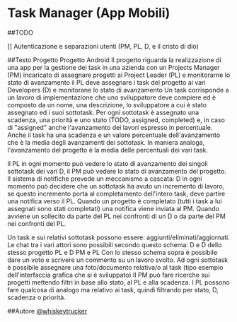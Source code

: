 # Task Manager (App Mobili)
##TODO

[] Autenticazione e separazioni utenti (PM, PL, D, e il cristo di dio)  

##Testo Progetto
Progetto Android
Il progetto riguarda la realizzazione di una app per la gestione dei task in una azienda con un
Projects Manager (PM) incaricato di assegnare progetti ai Project Leader (PL) e monitorarne lo stato di avanzamento
il PL deve assegnare i task del progetto ai vari Developers (D) e monitorane lo stato di avanzamento
Un task corrisponde a un lavoro di implementazione che uno sviluppatore deve compiere ed è composto da un nome, una descrizione, lo sviluppatore a cui è stato assegnato ed i suoi sottotask. 
Per ogni sottotask è assegnato una scadenza, una priorità e uno stato (TODO, assigned, completed) e, in caso di "assigned" anche l'avanzamento dei lavori espresso in percentuale.
Anche il task ha una scadenza e un valore percentuale dell'avanzamento che è la media degli avanzamenti dei sottotask. In maniera analoga, l'avanzamento del progetto è la media delle percentuali dei vari task.

Il PL in ogni momento può vedere lo stato di avanzamento dei singoli sottotask dei vari D, il PM può vedere lo stato di avanzamento del progetto.
Il sistema di notifiche prevede un meccanismo a cascata:
D in ogni momento può decidere che un sottotask ha avuto un incremento di lavoro, se questo incremento porta al completamento dell'intero task, deve partire una notifica verso il PL.
Quando un progetto è completato (tutti i task a lui assegnati sono stati completati) una notifica viene inviata al PM.
Quando avviene un sollecito da parte del PL nei confronti di un D o da parte del PM nei confronti del PL.

Un task e sui relativi sottotask possono essere: aggiunti/eliminati/aggiornati.
Le chat tra i vari attori sono possibili secondo questo schema:
D e D dello stesso progetto
PL e D
PM e PL
Con lo stesso schema sopra è possibile dare un voto e scrivere un commento su un lavoro svolto.
Ad ogni sottotask è possibile assegnare una foto/documento relativa/o al task (tipo esempio dell'interfaccia grafica che si è sviluppato)
Il PM può fare ricerche sui progetti mettendo filtri in base allo stato, al PL e alla scadenza.
I PL possono fare qualcosa di analogo ma relativo ai task, quindi filtrando per stato, D, scadenza o priorità.


##Autore
[@whiskeytrucker](https://github.com/whiskeytrucker)
